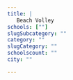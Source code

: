```yaml
---
title: |
   Beach Volley
schools: [""]
slugSubcategory: ""
category: ""
slugCategory: ""
schoolscount: ""
city: ""

---
```


